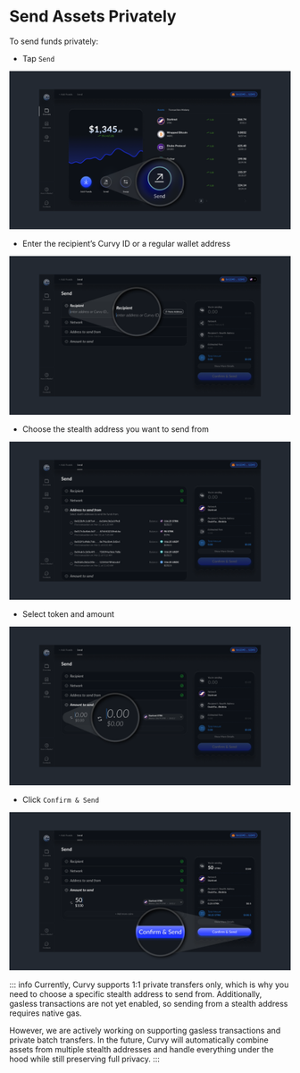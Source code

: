 # Send Assets Privately

To send funds privately:

- Tap `Send`

![Send1](./public/images/send1.png)

- Enter the recipient’s Curvy ID or a regular wallet address
 
![Send2](./public/images/send2.png)

- Choose the stealth address you want to send from

![Send3](./public/images/send3.png)

- Select token and amount
 
![Send4](./public/images/send4.png)

- Click `Confirm & Send`

![Send5](./public/images/send5.png)

::: info
Currently, Curvy supports 1:1 private transfers only, which is why you need to choose a specific stealth address to send from.
Additionally, gasless transactions are not yet enabled, so sending from a stealth address requires native gas.

However, we are actively working on supporting gasless transactions and private batch transfers. In the future, Curvy will automatically combine assets from multiple stealth addresses and handle everything under the hood while still preserving full privacy.
:::
